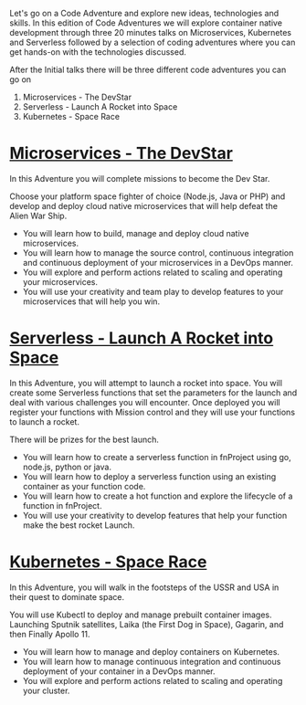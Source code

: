 Let's go on a Code Adventure and explore new ideas, technologies and skills. In this edition of Code Adventures we will explore container native development through three 20 minutes talks on Microservices, Kubernetes and Serverless followed by a selection of coding adventures where you can get hands-on with the technologies discussed.

After the Initial talks there will be three different code adventures you can go on

1. Microservices - The DevStar
2. Serverless - Launch A Rocket into Space
3. Kubernetes - Space Race

# [Microservices - The DevStar](microservices/README.md)

In this Adventure you will complete missions to become the Dev Star.

Choose your platform space fighter of choice (Node.js, Java or PHP) and develop and deploy cloud native microservices that will help defeat the Alien War Ship.

* You will learn how to build, manage and deploy cloud native microservices.
* You will learn how to manage the source control, continuous integration and continuous deployment of your microservices in a DevOps manner.
* You will explore and perform actions related to scaling and operating your microservices.
* You will use your creativity and team play to develop features to your microservices that will help you win.

# [Serverless - Launch A Rocket into Space](serverless/readME.md)

In this Adventure, you will attempt to launch a rocket into space. You will create some Serverless functions that set the parameters for the launch and deal with various challenges you will encounter. Once deployed you will register your functions with Mission control and they will use your functions to launch a rocket.

There will be prizes for the best launch.

* You will learn how to create a serverless function in fnProject using go, node.js, python or java.
* You will learn how to deploy a serverless function using an existing container as your function code.
* You will learn how to create a hot function and explore the lifecycle of a function in fnProject.
* You will use your creativity to develop features that help your function make the best rocket Launch.

# [Kubernetes - Space Race](kubernetes/README.md)

In this Adventure, you will walk in the footsteps of the USSR and USA in their quest to dominate space. 

You will use Kubectl to deploy and manage prebuilt container images. Launching Sputnik satellites, Laika (the First Dog in Space), Gagarin, and then Finally Apollo 11.

* You will learn how to manage and deploy containers on Kubernetes.
* You will learn how to manage continuous integration and continuous deployment of your container in a DevOps manner.
* You will explore and perform actions related to scaling and operating your cluster.



